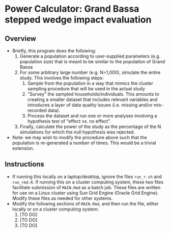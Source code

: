 # Power Calculator: Grand Bassa stepped wedge impact evaluation

## Overview
- Briefly, this program does the following:
    1) Generate a population according to user-supplied parameters (e.g. population size) that is meant to be similar to the population of Grand Bassa
	2) For some arbitrary large number (e.g. N=1,000), simulate the entire study. This involves the following steps:
	    1) Sample from the population in a way that mimics the cluster sampling procedure that will be used in the actual study
		2) "Survey" the sampled households/individuals. This amounts to creating a smaller dataset that includes relevant variables and introduces a layer of data quality issues (i.e. missing and/or mis-recorded data).
		3) Process the dataset and run one or more analyses involving a hypothesis test of "effect vs. no effect".
	3) Finally, calculate the power of the study as the percentage of the N simulations for which the null hypothesis was rejected.
- Note: we may wish to modify the procedure above such that the population is re-generated a number of times. This would be a trivial extension.

## Instructions

- If running this locally on a laptop/desktop, ignore the files `run_r.sh` and `run_rmd.R`. If running this on a cluster computing system, these two files facilitate submission of `MAIN.Rmd` as a batch job. These files are written for use on a Linux cluster using Sun Grid Engine (Oracle Grid Engine). Modify these files as needed for other systems.
- Modify the following sections of `MAIN.Rmd`, and then run the file, either locally or on a cluster computing system:
    1) [TO DO]
	2) [TO DO]
	3) [TO DO]
